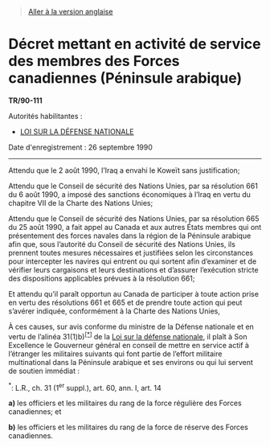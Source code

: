 > [Aller à la version anglaise](/en/Regulations/Statutory%20Instruments/90/111.md)

# Décret mettant en activité de service des membres des Forces canadiennes (Péninsule arabique)

**TR/90-111**

Autorités habilitantes : 
- [LOI SUR LA DÉFENSE NATIONALE](/fr/Lois/Lois%20révisées%20du%20Canada/N/N-5.md)

Date d'enregistrement : 26 septembre 1990

----------

Attendu que le 2 août 1990, l’Iraq a envahi le Koweït sans justification;

Attendu que le Conseil de sécurité des Nations Unies, par sa résolution 661 du 6 août 1990, a imposé des sanctions économiques à l’Iraq en vertu du chapitre VII de la Charte des Nations Unies;

Attendu que le Conseil de sécurité des Nations Unies, par sa résolution 665 du 25 août 1990, a fait appel au Canada et aux autres États membres qui ont présentement des forces navales dans la région de la Péninsule arabique afin que, sous l’autorité du Conseil de sécurité des Nations Unies, ils prennent toutes mesures nécessaires et justifiées selon les circonstances pour intercepter les navires qui entrent ou qui sortent afin d’examiner et de vérifier leurs cargaisons et leurs destinations et d’assurer l’exécution stricte des dispositions applicables prévues à la résolution 661;

Et attendu qu’il paraît opportun au Canada de participer à toute action prise en vertu des résolutions 661 et 665 et de prendre toute action qui peut s’avérer indiquée, conformément à la Charte des Nations Unies,

À ces causes, sur avis conforme du ministre de la Défense nationale et en vertu de l’alinéa 31(1)b)<sup><a href='#nbp_SI-90-111_f_hq_6382'>[*]</a></sup> de la [Loi sur la défense nationale](/fr/Lois/Lois%20révisées%20du%20Canada/N/N-5.md), il plaît à Son Excellence le Gouverneur général en conseil de mettre en service actif à l’étranger les militaires suivants qui font partie de l’effort militaire multinational dans la Péninsule arabique et ses environs ou qui lui servent de soutien immédiat :

<a name='nbp_SI-90-111_f_hq_6382'><sup>*</sup></a>: L.R., ch. 31 (1<sup>er</sup> suppl.), art. 60, ann. I, art. 14<br />

**a)** les officiers et les militaires du rang de la force régulière des Forces canadiennes; et



**b)** les officiers et les militaires du rang de la force de réserve des Forces canadiennes.





